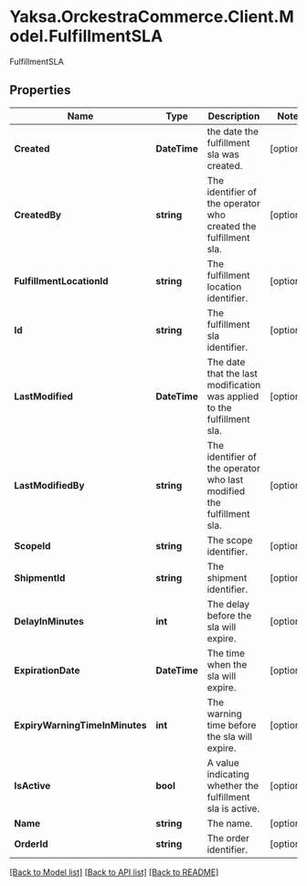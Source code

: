 # Yaksa.OrckestraCommerce.Client.Model.FulfillmentSLA
FulfillmentSLA

## Properties

Name | Type | Description | Notes
------------ | ------------- | ------------- | -------------
**Created** | **DateTime** | the date the fulfillment sla was created. | [optional] 
**CreatedBy** | **string** | The identifier of the operator who created the fulfillment sla. | [optional] 
**FulfillmentLocationId** | **string** | The fulfillment location identifier. | [optional] 
**Id** | **string** | The fulfillment sla identifier. | [optional] 
**LastModified** | **DateTime** | The date that the last modification was applied to the fulfillment sla. | [optional] 
**LastModifiedBy** | **string** | The identifier of the operator who last modified the fulfillment sla. | [optional] 
**ScopeId** | **string** | The scope identifier. | [optional] 
**ShipmentId** | **string** | The shipment identifier. | [optional] 
**DelayInMinutes** | **int** | The delay before the sla will expire. | [optional] 
**ExpirationDate** | **DateTime** | The time when the sla will expire. | [optional] 
**ExpiryWarningTimeInMinutes** | **int** | The warning time before the sla will expire. | [optional] 
**IsActive** | **bool** | A value indicating whether the fulfillment sla is active. | [optional] 
**Name** | **string** | The name. | [optional] 
**OrderId** | **string** | The order identifier. | [optional] 

[[Back to Model list]](../README.md#documentation-for-models) [[Back to API list]](../README.md#documentation-for-api-endpoints) [[Back to README]](../README.md)

